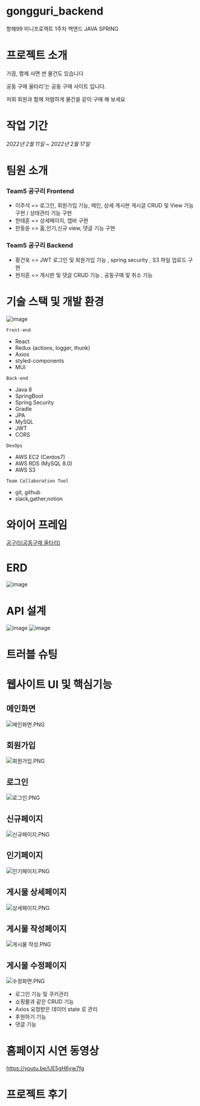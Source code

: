 # gongguri_backend
항해99 미니프로젝트 1주차 백엔드 JAVA SPRING
# 프로젝트 소개

가끔, 함께 사면 싼 물건도 있습니다 

공동 구매 울타리'는 공동 구매 사이트 입니다.

저희 회원과 함께 저렴하게 물건을 같이 구매 해 보세요

# **작업 기간**

 *2022년 2월 11일 ~ 2022년 2월 17일*

# 팀원 소개

### **Team5 공구리 Frontend**

- 이주석 => 로그인, 회원가입 기능, 메인, 상세 게시판 게시글 CRUD 및 View 기능 구현 / 상태관리 기능 구현
- 한태훈 => 상세페이지, 앱바 구현
- 한동윤 => 홈,인기,신규 view, 댓글 기능 구현

### **Team5 공구리 Backend**

- 황건욱 => JWT 로그인 및 회원가입 기능 , spring security  , S3 파일 업로드 구현
- 현지훈 => 게시판 및 댓글 CRUD 기능 , 공동구매 및 취소 기능

# 기술 스택 및 개발 환경

![image](https://user-images.githubusercontent.com/97426920/154443232-0f185a9d-7b78-4863-af54-5e9ee95ab06e.png)

`Front-end`

- React
- Redux (actions, logger, thunk)
- Axios
- styled-components
- MUI

`Back-end`

- Java 8
- SpringBoot
- Spring Security
- Gradle
- JPA
- MySQL
- JWT
- CORS

`DevOps`

- AWS EC2 (Centos7)
- AWS RDS (MySQL 8.0)
- AWS S3

`Team Collaboration Tool`

- git, github
- slack,gather,notion

# 와이어 프레임

[공구리(공동구매 울타리)](https://www.figma.com/file/It8yXEX296ZCkSju8SV7el/%EA%B3%B5%EA%B5%AC%EB%A6%AC(%EA%B3%B5%EB%8F%99%EA%B5%AC%EB%A7%A4-%EC%9A%B8%ED%83%80%EB%A6%AC)?node-id=0%3A1)

# ERD

![image](https://user-images.githubusercontent.com/97426920/154442659-f35e694b-4077-49a0-9d62-4cf849a45e5e.png)

# API 설계

![image](https://user-images.githubusercontent.com/97426920/154443062-ee529125-1f1a-467b-9fd8-3d95cfc1460f.png)
![image](https://user-images.githubusercontent.com/97426920/154443124-f72f6637-2f7f-45ef-b975-9d58633ea1e4.png)


# 트러블 슈팅

# 웹사이트 UI 및 핵심기능

## 메인화면

![메인화면.PNG](https://s3-us-west-2.amazonaws.com/secure.notion-static.com/6535ed9e-0e85-4187-b432-163116b06b3a/메인화면.png)

## 회원가입

![회원가입.PNG](https://s3-us-west-2.amazonaws.com/secure.notion-static.com/7070e22c-12e2-4fb0-a7bc-3e3a30714b96/회원가입.png)

## 로그인

![로그인.PNG](https://s3-us-west-2.amazonaws.com/secure.notion-static.com/1702ca9d-a790-4b3f-9498-e6bc8b5a7e26/로그인.png)

## 신규페이지

![신규페이지.PNG](https://s3-us-west-2.amazonaws.com/secure.notion-static.com/92c16871-0350-44a7-980d-22db127e5d06/신규페이지.png)

## 인기페이지

![인기페이지.PNG](https://s3-us-west-2.amazonaws.com/secure.notion-static.com/1ec79b26-07f3-460d-a1d4-c9922cb55115/인기페이지.png)

## 게시물 상세페이지

![상세페이지.PNG](https://s3-us-west-2.amazonaws.com/secure.notion-static.com/38e850ca-3b31-4d7c-b0f4-95c633c51cd0/상세페이지.png)

## 게시물 작성페이지

![게시물 작성.PNG](https://s3-us-west-2.amazonaws.com/secure.notion-static.com/de344a44-d116-40e2-8a59-bda7bf094a6c/게시물_작성.png)

## 게시물 수정페이지

![수정화면.PNG](https://s3-us-west-2.amazonaws.com/secure.notion-static.com/1ea7cc39-2dfb-4b19-aa45-ec12f03e4abc/수정화면.png)


- 로그인 기능 및 쿠키관리
- 쇼핑몰과 같은 CRUD 기능
- Axios 요청받은 데이터 state 로 관리
- 후원하기 기능
- 댓글 기능

# 홈페이지 시연 동영상
https://youtu.be/UE5gH6yw7fg

# 프로젝트 후기
